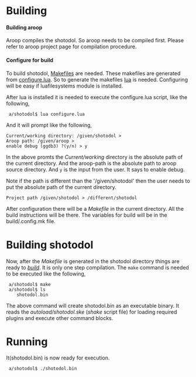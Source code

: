 
Building
=========

#### Building aroop

Aroop compiles the shotodol. So aroop needs to be compiled first. Please refer to aroop project page for compilation procedure.

#### Configure for build

To build shotodol, [Makefiles](https://www.gnu.org/software/make/) are needed. These makefiles are generated from [configure.lua](configure.lua). So to generate the makefiles [lua](http://www.lua.org/) is needed. Configuring will be easy if luafilesystems module is installed. 

After lua is installed it is needed to execute the configure.lua script, like the following,

```
 a/shotodol$ lua configure.lua
```

And it will prompt like the following,

```
Current/working directory: /given/shotodol > 
Aroop path: /given/aroop > 
enable debug (ggdb3) ?(y/n) > y
```

In the above promts the *Current/working* directory is the absolute path of the current directory. And the aroop-path is the absolute path to aroop source directory. And `y` is the input from the user. It says to enable debug.

Note if the path is different than the '/given/shotodol' then the user needs to put the absolute path of the current directory. 

```
Project path /given/shotodol > /different/shotodol
```

After configuration there will be a _Makefile_ in the current directory. All the build instructions will be there. The variables for build will be in the build/.config.mk file.

Building shotodol
=================

Now, after the _Makefile_ is generated in the shotodol directory things are ready to [_build_](http://en.wikipedia.org/wiki/Software_build). It is only one step compilation. The `make` command is needed to be executed like the following,

```
 a/shotodol$ make
 a/shotodol$ ls
	shotodol.bin
```

The above command will create shotodol.bin as an executable binary. It reads the _autoload/shotodol.ske_ (_shake_ script file) for loading required plugins and execute other command blocks. 

Running
========

It(shotodol.bin) is now ready for execution.

```
 a/shotodol$ ./shotodol.bin
```

